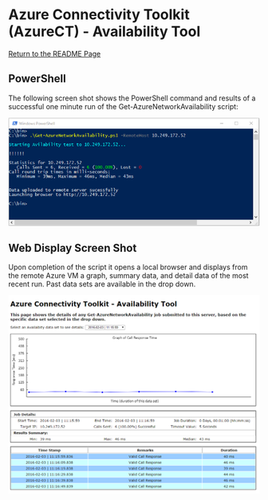 # Azure Connectivity Toolkit (AzureCT) - Availability Tool

[Return to the README Page][HOME]

## PowerShell
The following screen shot shows the PowerShell command and results of a successful one minute run of the Get-AzureNetworkAvailability script:

![0]

## Web Display Screen Shot
Upon completion of the script it opens a local browser and displays from the remote Azure VM a graph, summary data, and detail data of the most recent run. Past data sets are available in the drop down.

![1]

<!--Image References-->
[0]: PowerShellOneMinute.png "One Minute PowerShell Run"
[1]: DisplayOneMinute.png "Web Server Display of Data Set"

<!--Link References-->
[HOME]: ../../../